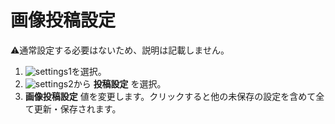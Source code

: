 # 画像投稿設定
⚠️通常設定する必要はないため、説明は記載しません。  

1. ![settings1](https://dl.thedesk.top/media/settings1.PNG)を選択。
1. ![settings2](https://dl.thedesk.top/media/settings2.PNG)から __投稿設定__ を選択。
1.  __画像投稿設定__ 値を変更します。クリックすると他の未保存の設定を含めて全て更新・保存されます。
